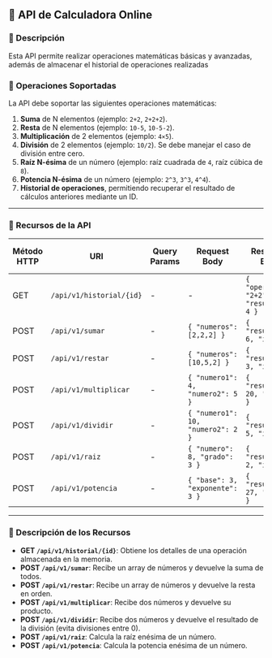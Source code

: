 ## 🧮 API de Calculadora Online

### 📌 Descripción
Esta API permite realizar operaciones matemáticas básicas y avanzadas, además de almacenar el historial de operaciones realizadas

### 📌 Operaciones Soportadas
La API debe soportar las siguientes operaciones matemáticas:

1. **Suma** de N elementos (ejemplo: `2+2`, `2+2+2`).
2. **Resta** de N elementos (ejemplo: `10-5`, `10-5-2`).
3. **Multiplicación** de 2 elementos (ejemplo: `4×5`).
4. **División** de 2 elementos (ejemplo: `10/2`). Se debe manejar el caso de división entre cero.
5. **Raíz N-ésima** de un número (ejemplo: raíz cuadrada de `4`, raíz cúbica de `8`).
6. **Potencia N-ésima** de un número (ejemplo: `2^3`, `3^3`, `4^4`).
7. **Historial de operaciones**, permitiendo recuperar el resultado de cálculos anteriores mediante un ID.

---

### 📌 Recursos de la API

| Método HTTP | URI                                | Query Params | Request Body                    | Response Body                              | Códigos HTTP de respuesta |
|------------|-----------------------------------|-------------|--------------------------------|-------------------------------------------|---------------------------|
| GET        | `/api/v1/historial/{id}`         | -           | -                              | `{ "operacion": "2+2", "resultado": 4 }` | 200, 404 |
| POST       | `/api/v1/sumar`                   | -           | `{ "numeros": [2,2,2] }`       | `{ "resultado": 6, "id": 1 }`            | 200, 400 |
| POST       | `/api/v1/restar`                  | -           | `{ "numeros": [10,5,2] }`      | `{ "resultado": 3, "id": 2 }`            | 200, 400 |
| POST       | `/api/v1/multiplicar`             | -           | `{ "numero1": 4, "numero2": 5 }` | `{ "resultado": 20, "id": 3 }`           | 200, 400 |
| POST       | `/api/v1/dividir`                 | -           | `{ "numero1": 10, "numero2": 2 }` | `{ "resultado": 5, "id": 4 }`           | 200, 400, 422 |
| POST       | `/api/v1/raiz`                    | -           | `{ "numero": 8, "grado": 3 }`  | `{ "resultado": 2, "id": 5 }`            | 200, 400 |
| POST       | `/api/v1/potencia`                | -           | `{ "base": 3, "exponente": 3 }` | `{ "resultado": 27, "id": 6 }`           | 200, 400 |

---

### 📌 Descripción de los Recursos

- **GET `/api/v1/historial/{id}`**: Obtiene los detalles de una operación almacenada en la memoria.
- **POST `/api/v1/sumar`**: Recibe un array de números y devuelve la suma de todos.
- **POST `/api/v1/restar`**: Recibe un array de números y devuelve la resta en orden.
- **POST `/api/v1/multiplicar`**: Recibe dos números y devuelve su producto.
- **POST `/api/v1/dividir`**: Recibe dos números y devuelve el resultado de la división (evita divisiones entre 0).
- **POST `/api/v1/raiz`**: Calcula la raíz enésima de un número.
- **POST `/api/v1/potencia`**: Calcula la potencia enésima de un número.

